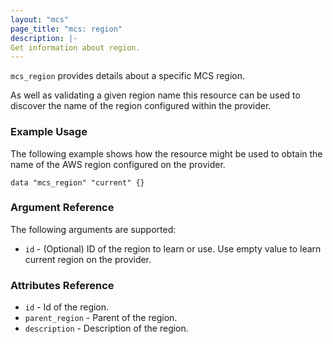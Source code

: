 ```yaml
---
layout: "mcs"
page_title: "mcs: region"
description: |-
Get information about region.
---
```


`mcs_region` provides details about a specific MCS region.

As well as validating a given region name this resource can be used to discover the name of the region configured within the provider.

### Example Usage

The following example shows how the resource might be used to obtain the name of the AWS region configured on the provider.

```hcl
data "mcs_region" "current" {}
```

### Argument Reference

The following arguments are supported:

* `id` - (Optional) ID of the region to learn or use. Use empty value to learn current region on the provider.

### Attributes Reference

* `id` - Id of the region.
* `parent_region` - Parent of the region.
* `description` - Description of the region.

